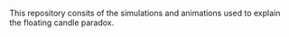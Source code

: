 This repository consits of the simulations and animations used to explain the floating candle paradox.
